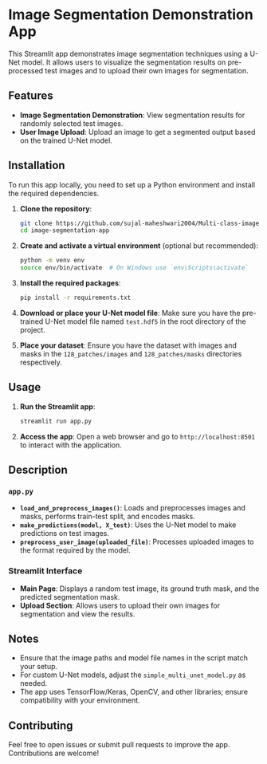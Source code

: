 # Image Segmentation Demonstration App

This Streamlit app demonstrates image segmentation techniques using a U-Net model. It allows users to visualize the segmentation results on pre-processed test images and to upload their own images for segmentation.

## Features

- **Image Segmentation Demonstration**: View segmentation results for randomly selected test images.
- **User Image Upload**: Upload an image to get a segmented output based on the trained U-Net model.

## Installation

To run this app locally, you need to set up a Python environment and install the required dependencies.

1. **Clone the repository**:
    ```bash
    git clone https://github.com/sujal-maheshwari2004/Multi-class-image-segmentation.git
    cd image-segmentation-app
    ```

2. **Create and activate a virtual environment** (optional but recommended):
    ```bash
    python -m venv env
    source env/bin/activate  # On Windows use `env\Scripts\activate`
    ```

3. **Install the required packages**:
    ```bash
    pip install -r requirements.txt
    ```

4. **Download or place your U-Net model file**:
    Make sure you have the pre-trained U-Net model file named `test.hdf5` in the root directory of the project.

5. **Place your dataset**:
    Ensure you have the dataset with images and masks in the `128_patches/images` and `128_patches/masks` directories respectively.

## Usage

1. **Run the Streamlit app**:
    ```bash
    streamlit run app.py
    ```

2. **Access the app**:
    Open a web browser and go to `http://localhost:8501` to interact with the application.

## Description

### `app.py`

- **`load_and_preprocess_images()`**: Loads and preprocesses images and masks, performs train-test split, and encodes masks.
- **`make_predictions(model, X_test)`**: Uses the U-Net model to make predictions on test images.
- **`preprocess_user_image(uploaded_file)`**: Processes uploaded images to the format required by the model.

### Streamlit Interface

- **Main Page**: Displays a random test image, its ground truth mask, and the predicted segmentation mask.
- **Upload Section**: Allows users to upload their own images for segmentation and view the results.

## Notes

- Ensure that the image paths and model file names in the script match your setup.
- For custom U-Net models, adjust the `simple_multi_unet_model.py` as needed.
- The app uses TensorFlow/Keras, OpenCV, and other libraries; ensure compatibility with your environment.

## Contributing

Feel free to open issues or submit pull requests to improve the app. Contributions are welcome!
